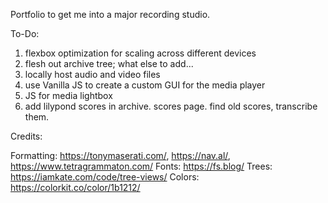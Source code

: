 Portfolio to get me into a major recording studio.

To-Do:
1. flexbox optimization for scaling across different devices
2. flesh out archive tree; what else to add...
3. locally host audio and video files
4. use Vanilla JS to create a custom GUI for the media player
5. JS for media lightbox
6. add lilypond scores in archive. scores page. find old scores, transcribe them.

Credits:

Formatting: https://tonymaserati.com/, https://nav.al/, https://www.tetragrammaton.com/
Fonts: https://fs.blog/
Trees: https://iamkate.com/code/tree-views/
Colors: https://colorkit.co/color/1b1212/
